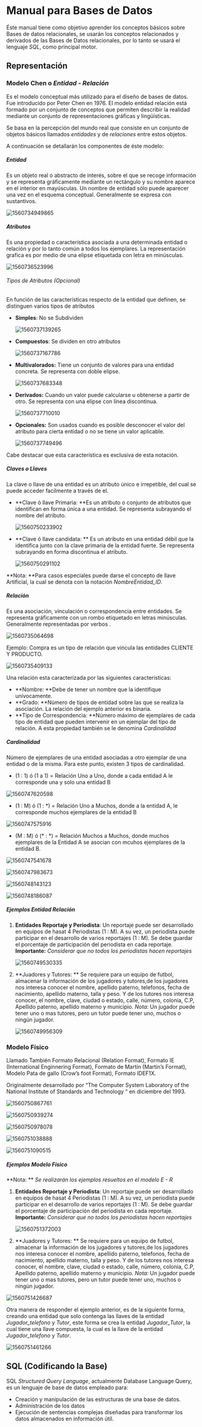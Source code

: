 # Manual para Bases de Datos

Éste manual tiene como objetivo aprender los conceptos básicos sobre Bases de datos relacionales, se usarán los conceptos relacionados y derivados de las Bases de Datos relacionales, por lo tanto se usará el lenguaje *SQL*, como principal motor.

## Representación



### Modelo Chen o *Entidad - Relación*

Es el modelo conceptual más utilizado para el diseño de bases de datos. Fue introducido por Peter Chen en 1976. El modelo entidad relación está formado por un conjunto de conceptos que permiten describir la realidad mediante un conjunto de representaciones gráficas y lingüísticas.

Se basa en la percepción del mundo real que consiste en un conjunto de objetos básicos llamados *entidades* y de *relaciones* entre estos objetos.

A continuación se detallarán los componentes de éste modelo:

##### Entidad

Es un objeto real o abstracto de interés, sobre el que se recoge información y se representa gráficamente mediante un rectángulo y su nombre aparece en el interior en mayúsculas. Un nombre de entidad sólo puede aparecer una vez en el esquema conceptual. Generalmente se expresa con sustantivos.

![1560734949865](/home/galigaribaldi/.config/Typora/typora-user-images/1560734949865.png)

##### Atributos

Es una propiedad o característica asociada a una determinada entidad o relación y por lo tanto común a todos los ejemplares. La representación grafica es por medio de una elipse etiquetada con letra en minúsculas.

![1560736523996](/home/galigaribaldi/.config/Typora/typora-user-images/1560736523996.png)

###### Tipos de Atributos (Opcional)

En función de las características respecto de la entidad que definen, se distinguen varios tipos de atributos

- **Simples**: No se Subdividen

  ![1560737139265](/home/galigaribaldi/.config/Typora/typora-user-images/1560737139265.png)

- **Compuestos**: Se dividen en otro atributos

  ![1560737167786](/home/galigaribaldi/.config/Typora/typora-user-images/1560737167786.png)

- **Multivalorados:** Tiene un conjunto de valores para una entidad concreta. Se representa con doble elipse.

  ![1560737683348](/home/galigaribaldi/.config/Typora/typora-user-images/1560737683348.png)

- **Derivados:** Cuando un valor puede calcularse u obtenerse a partir de otro. Se representa con una elipse con línea discontinua.

  ![1560737710010](/home/galigaribaldi/.config/Typora/typora-user-images/1560737710010.png)

- **Opcionales:** Son usados cuando es posible desconocer el valor del atributo para cierta entidad o no se tiene un valor aplicable.

  ![1560737749496](/home/galigaribaldi/.config/Typora/typora-user-images/1560737749496.png)

Cabe destacar que esta característica es exclusiva de esta notación.

##### Claves o Llaves

La clave o llave de una entidad es un atributo único e irrepetible, del cual se puede acceder facilmente a través de el.

- **Clave ó llave Primaria: **Es un atributo o conjunto de atributos que identifican en forma única a una entidad. Se representa subrayando el nombre del atributo.

  ![1560750233902](/home/galigaribaldi/.config/Typora/typora-user-images/1560750233902.png)

- **Clave ó llave candidata: ** Es un atributo en una entidad débil que la identifica junto con la clave primaria de la entidad fuerte. Se representa subrayando en forma discontinua el atributo.

  ![1560750291102](/home/galigaribaldi/.config/Typora/typora-user-images/1560750291102.png)

**Nota: **Para casos especiales puede darse el concepto de llave Artificial, la cual se denota con la notación *NombreEntidad_ID*. 

##### Relación

Es una asociación, vinculación o correspondencia entre entidades. Se representa gráficamente con un rombo etiquetado en letras minúsculas. Generalmente representadas por verbos .

![1560735064698](/home/galigaribaldi/.config/Typora/typora-user-images/1560735064698.png)

Ejemplo: Compra es un tipo de relación que vincula las entidades CLIENTE Y PRODUCTO.

![1560735409133](/home/galigaribaldi/.config/Typora/typora-user-images/1560735409133.png)

Una relación esta caracterizada por las siguientes caracteristicas:

- **Nombre: **Debe de tener un nombre que la identifique unívocamente.
- **Grado: **Número de tipos de entidad sobre las que se realiza la asociación. La relación del ejemplo anterior es binaria.
- **Tipo de Correspondencia: **Número máximo de ejemplares de cada tipo de entidad que pueden intervenir en un ejemplar del tipo de relación. A esta propiedad también se le denomina *Cardinalidad*



##### Cardinalidad

Número de ejemplares de una entidad asociadas a otro ejemplar de una entidad o de la misma. Para este punto, existen 3 tipos de cardinalidad.

- (1 : 1) ó (1 a 1) = Relación Uno a Uno, donde a cada entidad A le corresponde una y solo una  entidad B

![1560747620598](/home/galigaribaldi/.config/Typora/typora-user-images/1560747620598.png)

- (1 : M) ó (1 : *) =  Relación Uno a Muchos, donde a la entidad A, le corresponde muchos ejemplares de la entidad B

![1560747575916](/home/galigaribaldi/.config/Typora/typora-user-images/1560747575916.png)

- (M : M) ó (* : *) = Relación Muchos a Muchos, donde muchos ejemplares de la Entidad A se asocian con mcuhos ejemplares de la entidad B.

![1560747541678](/home/galigaribaldi/.config/Typora/typora-user-images/1560747541678.png)

![1560747983673](/home/galigaribaldi/.config/Typora/typora-user-images/1560747983673.png)

![1560748143123](/home/galigaribaldi/.config/Typora/typora-user-images/1560748143123.png)

![1560748186087](/home/galigaribaldi/.config/Typora/typora-user-images/1560748186087.png)

##### Ejemplos Entidad Relación

1. **Entidades Reportaje y Periodista**: Un reportaje puede ser desarrollado en equipos de hasat 4 Periodistas (1 : M). A su vez, un periodista puede participar en el desarrollo de varios reportajes (1 : M). Se debe guardar el porcentaje de participación del periodista en cada reportaje. **Importante:** *Considerar que no todos los periodistas hacen reportajes*

   ![1560749530335](/home/galigaribaldi/.config/Typora/typora-user-images/1560749530335.png) 

2. **Juadores y Tutores: ** Se requiere para un equipo de futbol, almacenar la información de  los jugadores y tutores,de los jugadores nos interesa conocer el nombre, apellido paterno, telefonos, fecha de nacimiento, apellido materno, talla y peso. Y de los tutores nos interesa conocer, el nombre, clave, ciudad o estado, calle, número, colonia, C.P, Apellido paterno, apellido materno y municipio. *Nota:* Un jugador puede tener uno o mas tutores, pero un tutor puede tener uno, muchos o ningún jugador.

   ![1560749956309](/home/galigaribaldi/.config/Typora/typora-user-images/1560749956309.png)

### Modelo Físico 

Llamado También Formato Relacional (Relation Format), Formato IE (International Enginnering Format), Formato de Martín (Martin’s Format), Modelo Pata de gallo (Crow’s foot Format), Formato IDEF1X.

Originalmente desarrollado por “The Computer System Laboratory of the National Institute of Standards and Technology “ en diciembre del 1993.

![1560750867761](/home/galigaribaldi/.config/Typora/typora-user-images/1560750867761.png)

![1560750939274](/home/galigaribaldi/.config/Typora/typora-user-images/1560750939274.png)

![1560750978078](/home/galigaribaldi/.config/Typora/typora-user-images/1560750978078.png)

![1560751038888](/home/galigaribaldi/.config/Typora/typora-user-images/1560751038888.png)

![1560751090515](/home/galigaribaldi/.config/Typora/typora-user-images/1560751090515.png)

##### Ejemplos Modelo Físico

**Nota: ** *Se realizarán los ejemplos resueltos en el modelo E - R*

1. **Entidades Reportaje y Periodista**: Un reportaje puede ser desarrollado en equipos de hasat 4 Periodistas (1 : M). A su vez, un periodista puede participar en el desarrollo de varios reportajes (1 : M). Se debe guardar el porcentaje de participación del periodista en cada reportaje. **Importante:** *Considerar que no todos los periodistas hacen reportajes*

   ![1560751372003](/home/galigaribaldi/.config/Typora/typora-user-images/1560751372003.png)

2. **Juadores y Tutores: ** Se requiere para un equipo de futbol, almacenar la información de  los jugadores y tutores,de los jugadores nos interesa conocer el nombre, apellido paterno, telefonos, fecha de nacimiento, apellido materno, talla y peso. Y de los tutores nos interesa conocer, el nombre, clave, ciudad o estado, calle, número, colonia, C.P, Apellido paterno, apellido materno y municipio. *Nota:* Un jugador puede tener uno o mas tutores, pero un tutor puede tener uno, muchos o ningún jugador.

![1560751426687](/home/galigaribaldi/.config/Typora/typora-user-images/1560751426687.png)

Otra manera de responder el ejemplo anterior, es de la siguiente forma, creando una entidad que solo contenga las llaves de la entidad *Jugador_telefono* y *Tutor*, este forma se crea la entidad *Jugador_Tutor*, la cual tiene una llave compuesta, la cual es la llave de la entidad *Jugador_telefono* y *Tutor*.

![1560751461266](/home/galigaribaldi/.config/Typora/typora-user-images/1560751461266.png)

## SQL (Codificando la Base)

SQL *Structured Query Language*, actualmente Database Language Query, es un lenguaje de base de
datos empleado para:

- Creación y manipulación de las estructuras de una base de datos.
- Administración de los datos
- Ejecución de sentencias complejas diseñadas para transformar los datos almacenados en
  información útil.